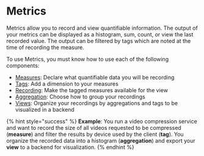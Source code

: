 # Metrics

Metrics allow you to record and view quantifiable information. The output of your metrics can be displayed as a histogram, sum, count, or view the last recorded value. The output can be filtered by tags which are noted at the time of recording the measure.

To use Metrics, you must know how to use each of the following components:

* [Measures](measures.md): Declare what quantifiable data you will be recording
* [Tags](tags.md): Add a dimension to your measures
* [Recording](recording.md): Make the tagged measures available for the view
* [Aggregation](aggregation.md): Choose how to group your recordings
* [Views](views.md): Organize your recordings by aggregations and tags to be visualized in a backend

{% hint style="success" %}
**Example**: You run a video compression service and want to record the size of all videos requested to be compressed \(**measure**\) and filter the results by device used by the client \(**tag**\). You organize the recorded data into a histogram \(**aggregation**\) and export your **view** to a backend for visualization. 
{% endhint %}

